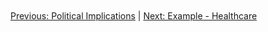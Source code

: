 ```mermaid


```
[Previous: Political Implications](05_political_implications.md) | [Next: Example - Healthcare](07_example_healthcare.md)
